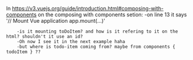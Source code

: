 In https://v3.vuejs.org/guide/introduction.html#composing-with-components on the composing with components setion:
    -on line 13 it says
        '// Mount Vue application
        app.mount(...)'

        -is it mounting toDoItem? and how is it refering to it on the html? shouldn't it use an id?
        -Oh now I see it in the next example haha
        -but where is todo-item coming from? maybe from components { todoItem } ?? 

